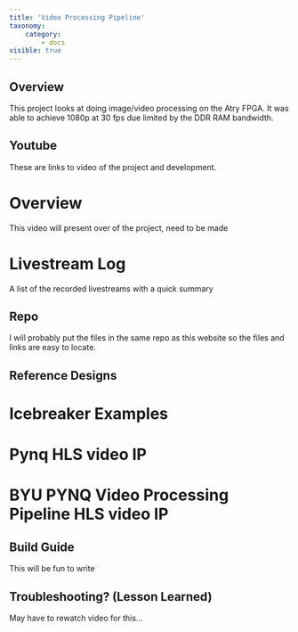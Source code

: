 ```yaml
---
title: 'Video Processing Pipeline'
taxonomy:
    category:
        - docs
visible: true
---
```


## Overview

This project looks at doing image/video processing on the Atry FPGA.  It was able to achieve 1080p at 30 fps due limited by the DDR RAM bandwidth.  

## Youtube

These are links to video of the project and development.

# Overview

This video will present over of the project, need to be made

# Livestream Log

A list of the recorded livestreams with a quick summary

## Repo

I will probably put the files in the same repo as this website so the files and links are easy to locate.

## Reference Designs

# Icebreaker Examples

# Pynq HLS video IP

# BYU PYNQ Video Processing Pipeline HLS video IP


## Build Guide

This will be fun to write

## Troubleshooting? (Lesson Learned)

May have to rewatch video for this...